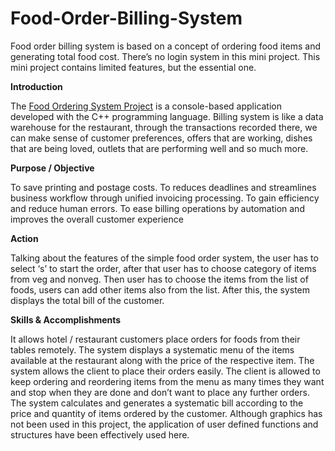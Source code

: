 # Food-Order-Billing-System
Food order billing system is based on a concept of ordering food items and generating total food cost. There’s no login system in this mini project. This mini project contains limited features, but the essential one.

**Introduction**

The [Food Ordering System Project](https://onlinegdb.com/Kifn7552D) is a console-based application developed with
the C++ programming language.
Billing system is like a data warehouse for the restaurant, through the transactions
recorded there, we can make sense of customer preferences, offers that are
working, dishes that are being loved, outlets that are performing well and so
much more.

**Purpose / Objective**

To save printing and postage costs.
To reduces deadlines and streamlines business workflow through unified invoicing
processing.
To gain efficiency and reduce human errors.
To ease billing operations by automation and improves the overall customer
experience

**Action**

Talking about the features of the simple food order system, the user has to
select ‘s’ to start the order, after that user has to choose category of items from
veg and nonveg.
Then user has to choose the items from the list of foods, users can add other
items also from the list. After this, the system displays the total bill of the
customer.

**Skills & Accomplishments**

It allows hotel / restaurant customers place orders for foods from their tables
remotely.
The system displays a systematic menu of the items available at the restaurant
along with the price of the respective item.
The system allows the client to place their orders easily. The client is allowed to
keep ordering and reordering items from the menu as many times they want
and stop when they are done and don’t want to place any further orders.
The system calculates and generates a systematic bill according to the price
and quantity of items ordered by the customer.
Although graphics has not been used in this project, the application of user
defined functions and structures have been effectively used here.
